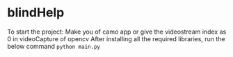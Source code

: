 # blindHelp
To start the project:
 Make you of camo app
 or give the videostream index as 0 in videoCapture of opencv
 After installing all the required libraries, run the below command
  `python main.py`
